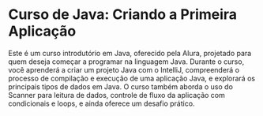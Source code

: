 # Curso de Java: Criando a Primeira Aplicação
Este é um curso introdutório em Java, oferecido pela Alura, projetado para quem deseja começar a programar na linguagem Java. Durante o curso, você aprenderá a criar um projeto Java com o IntelliJ, compreenderá o processo de compilação e execução de uma aplicação Java, e explorará os principais tipos de dados em Java. O curso também aborda o uso do Scanner para leitura de dados, controle de fluxo da aplicação com condicionais e loops, e ainda oferece um desafio prático.

